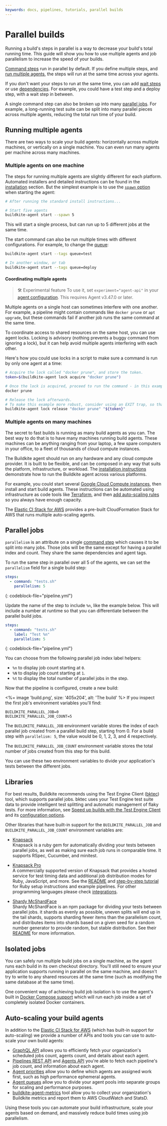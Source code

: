 ```yaml
---
keywords: docs, pipelines, tutorials, parallel builds
---
```


# Parallel builds

Running a build's steps in parallel is a way to decrease your build's total running time. This guide will show you how to use multiple agents and job parallelism to increase the speed of your builds.

[Command steps](/docs/pipelines/configure/step-types/command-step) run in parallel by default. If you define multiple steps, and [run multiple agents](#running-multiple-agents), the steps will run at the same time across your agents.

If you don't want your steps to run at the same time, you can add [wait steps](/docs/pipelines/configure/step-types/wait-step) or use [dependencies](/docs/pipelines/configure/dependencies). For example, you could have a test step and a deploy step, with a wait step in between.

A single command step can also be broken up into many [parallel jobs](#parallel-jobs). For example, a long-running test suite can be split into many parallel pieces across multiple agents, reducing the total run time of your build.

## Running multiple agents

There are two ways to scale your build agents: horizontally across multiple machines, or vertically on a single machine. You can even run many agents per machine across many machines.

### Multiple agents on one machine

The steps for running multiple agents are slightly different for each platform. Automated installers and detailed instructions can be found in the [installation](/docs/agent/v3/installation) section. But the simplest example is to use the [`spawn` option](/docs/agent/v3/cli-start#spawn) when starting the agent:

```bash
# After running the standard install instructions...

# Start five agents
buildkite-agent start --spawn 5
```

This will start a single process, but can run up to 5 different jobs at the same time.

The start command can also be run multiple times with different configurations. For example, to change the [queue](/docs/agent/v3/queues):

```bash
buildkite-agent start --tags queue=test

# In another window, or tab
buildkite-agent start --tags queue=deploy
```

#### Coordinating multiple agents

> 🛠️ Experimental feature
> To use it, set <code>experiment="agent-api"</code> in your <a href="/docs/agent/v3/configuration#experiment"> agent configuration</a>.
> This requires Agent v3.47.0 or later.

Multiple agents on a single host can sometimes interfere with one another. For example, a pipeline might contain commands like `docker prune` or `apt upgrade`, but these commands fail if another job runs the same command at the same time.

To coordinate access to shared resources on the same host, you can use agent locks. Locking is advisory (nothing prevents a buggy command from ignoring a lock), but it can help avoid multiple agents interfering with each other.

Here's how you could use locks in a script to make sure a command is run by only one agent at a time:

```bash
# Acquire the lock called "docker prune", and store the token.
token=$(buildkite-agent lock acquire "docker prune")

# Once the lock is acquired, proceed to run the command - in this example, docker prune
docker prune

# Release the lock afterwards.
# To make this example more robust, consider using an EXIT trap, so that the lock is released whether the command succeeded or not.
buildkite-agent lock release "docker prune" "${token}"
```

### Multiple agents on many machines

The secret to fast builds is running as many build agents as you can. The best way to do that is to have many machines running build agents. These machines can be anything ranging from your laptop, a few spare computers in your office, to a fleet of thousands of cloud compute instances.

The Buildkite agent should run on any hardware and any cloud compute provider. It is built to be flexible, and can be composed in any way that suits the platform, infrastructure, or workload. The [installation instructions](/docs/agent/v3/installation) demonstrate how to run the Buildkite agent across various platforms.

For example, you could start several [Google Cloud Compute instances](/docs/agent/v3/gcloud#running-the-agent-on-google-compute-engine), then install and start build agents. These instructions can be automated using infrastructure as code tools like [Terraform](https://www.terraform.io), and then [add auto-scaling rules](#auto-scaling-your-build-agents) so you always have enough capacity.

The [Elastic CI Stack for AWS](/docs/quickstart/elastic-ci-stack-aws) provides a pre-built CloudFormation Stack for AWS that runs multiple auto-scaling agents.

## Parallel jobs

`parallelism` is an attribute on a single [command step](/docs/pipelines/configure/step-types/command-step) which causes it to be split into many jobs. Those jobs will be the same except for having a parallel index and count. They share the same dependencies and agent tags.

To run the same step in parallel over all 5 of the agents, we can set the `parallelism` field for a single build step:

```yaml
steps:
  - command: "tests.sh"
    parallelism: 5
```
{: codeblock-file="pipeline.yml"}

Update the name of the step to include `%n`, like the example below. This will include a number at runtime so that you can differentiate between the parallel build jobs.

```yaml
steps:
  - command: "tests.sh"
    label: "Test %n"
    parallelism: 5
```
{: codeblock-file="pipeline.yml"}

You can choose from the following parallel job index label helpers:

- `%n` to display job count starting at `0`.
- `%N` to display job count starting at `1`.
- `%t` to display the total number of parallel jobs in the step.

Now that the pipeline is configured, create a new build:

<%= image 'build.png', size: '405x204', alt: 'The build' %>
If you inspect the first job's environment variables you'll find:

```
BUILDKITE_PARALLEL_JOB=0
BUILDKITE_PARALLEL_JOB_COUNT=5
```

The `BUILDKITE_PARALLEL_JOB` environment variable stores the index of each parallel job created from a parallel build step, starting from 0. For a build step with `parallelism: 5`, the value would be 0, 1, 2, 3, and 4 respectively.

The `BUILDKITE_PARALLEL_JOB_COUNT` environment variable stores the total number of jobs created from this step for this build.

You can use these two environment variables to divide your application's tests between the different jobs.

## Libraries

For best results, Buildkite recommends using the Test Engine Client ([bktec](https://github.com/buildkite/test-engine-client)) tool, which supports parallel jobs. bktec uses your Test Engine test suite data to provide intelligent test splitting and automatic management of flaky tests. For more information, see [Speed up builds with the Test Engine Client](/docs/test-engine/speed-up-builds-with-bktec) and its [configuration options](/docs/test-engine/bktec/configuring).

Other libraries that have built-in support for the `BUILDKITE_PARALLEL_JOB` and `BUILDKITE_PARALLEL_JOB_COUNT` environment variables are:

- [Knapsack](https://github.com/ArturT/knapsack)
<br>Knapsack is a ruby gem for automatically dividing your tests between parallel jobs, as well as making sure each job runs in comparable time. It supports RSpec, Cucumber, and minitest.

- [Knapsack Pro](https://knapsackpro.com/?utm_source=buildkite&utm_medium=docs&utm_campaign=buildkite-parallel-builds)
<br>A commercially supported version of Knapsack that provides a hosted service for test timing data and additional job distribution modes for Ruby, JavaScript, and more. See the [README](https://github.com/KnapsackPro/knapsack_pro-ruby?tab=readme-ov-file#knapsack_pro-ruby-gem) and [step-by-step tutorial](http://docs.knapsackpro.com/2017/auto-balancing-7-hours-tests-between-100-parallel-jobs-on-ci-buildkite-example) for Ruby setup instructions and example pipelines. For other programming languages please check [integrations](https://docs.knapsackpro.com/integration/).

- [Shardy McShardFace](https://www.npmjs.com/package/shardy-mc-shard-face)
<br>Shardy McShardFace is an npm package for dividing your tests between parallel jobs. it shards as evenly as possible, uneven splits will end up in the tail shards, supports sharding fewer items than the parallelism count, and distributes items into shards based on a given seed for a random number generator to provide random, but stable distribution. See their [README](https://github.com/joscha/ShardyMcShardFace?tab=readme-ov-file#shardymcshardface) for more information.


## Isolated jobs

You can safely run multiple build jobs on a single machine, as the agent runs each build in its own checkout directory. You'll still need to ensure your application supports running in parallel on the same machine, and doesn't try to write to any shared resources at the same time (such as modifying the same database at the same time).

One convenient way of achieving build job isolation is to use the agent's built in [Docker Compose support](docker-containerized-builds) which will run each job inside a set of completely isolated Docker containers.

## Auto-scaling your build agents

In addition to the [Elastic CI Stack for AWS](/docs/quickstart/elastic-ci-stack-aws) (which has built-in support for auto-scaling) we provide a number of APIs and tools you can use to auto-scale your own build agents:

- [GraphQL API](/docs/apis/graphql-api) allows you to efficiently fetch your organization's scheduled jobs count, agents count, and details about each agent.
- [Pipelines REST API](/docs/apis/rest-api/pipelines) and [Agents API](/docs/apis/rest-api/agents) you're able to fetch each pipeline's job count, and information about each agent.
- [Agent priorities](/docs/agent/v3/prioritization) allow you to define which agents are assigned work first, such as high performance ephemeral agents.
- [Agent queues](/docs/agent/v3/queues) allow you to divide your agent pools into separate groups for scaling and performance purposes.
- [buildkite-agent-metrics](https://github.com/buildkite/buildkite-agent-metrics) tool allow you to collect your organization's Buildkite metrics and report them to AWS CloudWatch and StatsD.

Using these tools you can automate your build infrastructure, scale your agents based on demand, and massively reduce build times using job parallelism.
